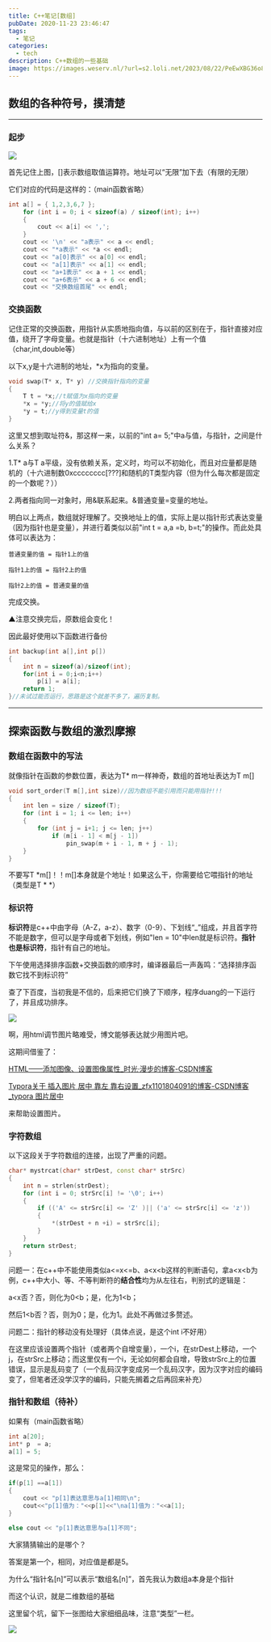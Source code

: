 ```yaml
---
title: C++笔记[数组]
pubDate: 2020-11-23 23:46:47
tags:
  - 笔记
categories:
  - tech
description: C++数组的一些基础
image: https://images.weserv.nl/?url=s2.loli.net/2023/08/22/PeEwXBG36o81fYx.webp
---
```




## <!-- more -->数组的各种符号，摸清楚



------

### 起步

![](https://i.loli.net/2020/11/24/5hOA8Pt3DSMH7bf.png)

首先记住上图，[]表示数组取值运算符。地址可以“无限”加下去（有限的无限）

它们对应的代码是这样的：（main函数省略）

```c++
int a[] = { 1,2,3,6,7 };
	for (int i = 0; i < sizeof(a) / sizeof(int); i++)
	{
		cout << a[i] << ',';
	}
	cout << '\n' << "a表示" << a << endl;
	cout << "*a表示" << *a << endl;
	cout << "a[0]表示" << a[0] << endl;
	cout << "a[1]表示" << a[1] << endl;
	cout << "a+1表示" << a + 1 << endl;
	cout << "a+6表示" << a + 6 << endl;
	cout << "交换数组首尾" << endl;
```

### 交换函数

记住正常的交换函数，用指针从实质地指向值，与以前的区别在于，指针直接对应值，绕开了字母变量。也就是指针（十六进制地址）上有一个值（char,int,double等）

以下x,y是十六进制的地址，*x为指向的变量。

```c++
void swap(T* x, T* y) //交换指针指向的变量
{
	T t = *x;//t赋值为x指向的变量
	*x = *y;//将y的值赋给x
	*y = t;//y得到变量t的值
}
```

这里又想到取址符&，那这样一来，以前的"int a= 5;"中a与值，与指针，之间是什么关系？

1.T* a与T a平级，没有依赖关系，定义时，均可以不初始化，而且对应量都是随机的（十六进制数0xcccccccc[???]和随机的T类型内容（但为什么每次都是固定的一个数呢？））

2.两者指向同一对象时，用&联系起来。&普通变量=变量的地址。

明白以上两点，数组就好理解了。交换地址上的值，实际上是以指针形式表达变量（因为指针也是变量），并进行着类似以前"int t = a,a =b, b=t;"的操作。而此处具体可以表达为：

```
普通变量的值 = 指针1上的值

指针1上的值 = 指针2上的值

指针2上的值 = 普通变量的值
```

完成交换。

▲注意交换完后，原数组会变化！

因此最好使用以下函数进行备份

```c++
int backup(int a[],int p[])
{
    int n = sizeof(a)/sizeof(int);
    for(int i = 0;i<n;i++)
        p[i] = a[i];
    return 1;
}//未试过能否运行，思路是这个就差不多了，遍历复制。
```

------



## 探索函数与数组的激烈摩擦

### 数组在函数中的写法

就像指针在函数的参数位置，表达为T* m一样神奇，数组的首地址表达为T m[]

```c++
void sort_order(T m[],int size)//因为数组不能引用而只能用指针!!!
{
	int len = size / sizeof(T);
	for (int i = 1; i <= len; i++)
	{
		for (int j = i+1; j <= len; j++)
			if (m[i - 1] < m[j - 1])
				pin_swap(m + i - 1, m + j - 1);
	}
}
```

不要写T *m[]！！m[]本身就是个地址！如果这么干，你需要给它喂指针的地址（类型是T * *）

### 标识符

**标识符**是c++中由字母（A-Z，a-z）、数字（0-9）、下划线“_”组成，并且首字符不能是数字，但可以是字母或者下划线，例如"len = 10"中len就是标识符。**指针也是标识符**，指针有自己的地址。

下午使用选择排序函数+交换函数的顺序时，编译器最后一声轰鸣：“选择排序函数它找不到标识符”

查了下百度，当初我是不信的，后来把它们换了下顺序，程序duang的一下运行了，并且成功排序。

![](https://raw.githubusercontent.com/Makri-hub/WolpersHome.github.io/PicGo/%E8%B0%83%E5%92%8C%E5%9B%BE%E7%89%87.png)

啊，用html调节图片略难受，博文能够表达就少用图片吧。

这期间借鉴了：

[HTML——添加图像、设置图像属性_时光·漫步的博客-CSDN博客](https://blog.csdn.net/qq_41573234/article/details/80297995)

[Typora关于 插入图片 居中 靠左 靠右设置_zfx1101804091的博客-CSDN博客_typora 图片居中](https://blog.csdn.net/zfx1101804091/article/details/108749605)

来帮助设置图片。



### 字符数组

以下这段关于字符数组的连接，出现了严重的问题。

```c++
char* mystrcat(char* strDest, const char* strSrc)
{
	int n = strlen(strDest);
	for (int i = 0; strSrc[i] != '\0'; i++)
	{
		if (('A' <= strSrc[i] <= 'Z' )|| ('a' <= strSrc[i] <= 'z'))
		{
			*(strDest + n +i) = strSrc[i];
		}
	}
	return strDest;
}
```

问题一：在c++中不能使用类似a<=x<=b、a<x<b这样的判断语句，拿a<x<b为例，c++中大小、等、不等判断符的**结合性**均为从左往右，判别式的逻辑是：

a<x否？否，则化为0<b；是，化为1<b；

然后1<b否？否，则为0；是，化为1。此处不再做过多赘述。

问题二：指针的移动没有处理好（具体点说，是这个int i不好用）			

在这里应该设置两个指针（或者两个自增变量），一个i，在strDest上移动，一个j，在strSrc上移动；而这里仅有一个i，无论如何都会自增，导致strSrc上的位置错误，显示是乱码变了（一个乱码汉字变成另一个乱码汉字，因为汉字对应的编码变了，但笔者还没学汉字的编码，只能先搁着之后再回来补充）

### 指针和数组（待补）

如果有（main函数省略）

```c++
int a[20];
int* p  = a;
a[1] = 5;
```

这是常见的操作，那么：

```c++
if(p[1] ==a[1])
{
	cout << "p[1]表达意思与a[1]相同\n";
    cout<<"p[1]值为："<<p[1]<<"\na[1]值为："<<a[1];
}

else cout << "p[1]表达意思与a[1]不同";
```

大家猜猜输出的是哪个？

答案是第一个，相同，对应值是都是5。

为什么“指针名[n]”可以表示“数组名[n]”，首先我认为数组a本身是个指针

而这个认识，就是二维数组的基础

这里留个坑，留下一张图给大家细细品味，注意“类型”一栏。

![](https://s2.loli.net/2023/08/22/SPmX2HGk3Fetqrf.png)